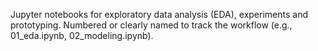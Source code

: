 Jupyter notebooks for exploratory data analysis (EDA), experiments and prototyping. Numbered or clearly named to track the workflow (e.g., 01_eda.ipynb, 02_modeling.ipynb).
